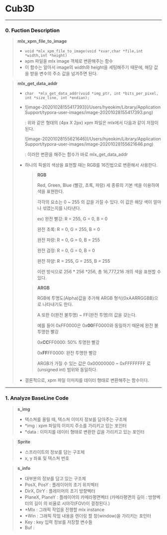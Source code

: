 # **Cub3D**

---

### 0. Fuction Description

> **mlx_xpm_file_to_image**
>
> - `void *mlx_xpm_file_to_image(void *xvar,char *file,int *width,int *height)`
> - xpm 파일을 mlx image 객체로 변환해주는 함수
> - 이 함수는 알아서 image의 width와 height을 세팅해주기 때문에, 해당 값을 받을 변수의 주소 값을 넘겨주면 된다.

> **mlx_get_data_addr**
>
> - `char  *mlx_get_data_addr(void *img_ptr, int *bits_per_pixel, int *size_line, int *endian);`
>
> - ![image-20201028155417393](/Users/hyeokim/Library/Application Support/typora-user-images/image-20201028155417393.png)
>
>   : 위와 같은 형태의 (4px X 2px) xpm 파일은 mlx에서 다음과 같이 저장이 된다.
>
>   ![image-20201028155621646](/Users/hyeokim/Library/Application Support/typora-user-images/image-20201028155621646.png)
>
>   : 이러한 변환을 해주는 함수가 바로 mlx_get_data_addr
>
> - 하나의 픽셀의 색상을 표현할 때는 RGB를 16진법으로 변환해서 사용한다.
>
>   > **RGB**
>   >
>   >  
>   >
>   > Red, Green, Blue (빨강, 초록, 파랑) 세 종류의 기본 색을 이용하여 색을 표현한다.
>   >
>   > 각각의 요소는 0 ~ 255 의 값을 가질 수 있다. 이 값은 해당 색이 얼마나 섞였는지를 나타낸다.
>   >
>   >  
>   >
>   > ex) 완전 빨강: R = 255, G = 0, B = 0
>   >
>   >    완전 초록: R = 0, G = 255, B = 0
>   >
>   >    완전 파랑: R = 0, G = 0, B = 255
>   >
>   >    완전 검정: R = 0, G = 0, B = 0
>   >
>   >    완전 하양: R = 255, G = 255, B = 255
>   >
>   >  
>   >
>   > 이런 방식으로 256 * 256 *256, 총 16,777,216 개의 색을 표현할 수 있다.
>
>   > **ARGB**
>   >
>   > RGB에 투명도(Alpha)값을 추가해 ARGB 형식(0xAARRGGBB)으로 나타내기도 한다.
>   >
>   > A 또한 0(완전 불투명) ~ FF(완전 투명)의 값을 갖는다.
>   >
>   >  
>   >
>   > 예를 들어 0xFF0000은 0x**00**FF0000와 동일하기 때문에 완전 불투명한 빨강
>   >
>   > 0x**CC**FF0000: 50% 투명한 빨강
>   >
>   > 0x**FF**FF0000: 완전 투명한 빨강
>   >
>   >  
>   >
>   > ARGB가 가질 수 있는 값은 0x00000000 ~ 0xFFFFFFFF 로 (unsigned int) 범위와 동일하다.
>
>   
>
> - 결론적으로, xpm 파일 이미지를 데이터 형태로 변환해주는 함수이다.

> 

---



### 1. Analyze BaseLine Code 

> **s_img**
>
> - 텍스쳐를 올릴 때, 텍스쳐 이미지 정보를 담아주는 구조체
> - *img : xpm 파일의 이미지 주소를 가리키고 있는 포인터
> - *data : 이미지를 데이터 형태로 변환한 값을 가리키고 있는 포인터

> **Sprite**
>
> - 스프라이트의 정보를 담는 구조체
> - x, y 좌표 및 텍스쳐 번호

> **s_info**
>
> - 대부분의 정보를 담고 있는 구조체
> - PosX, PosY : 플레이어의 초기 위치벡터
> - DirX, DirY : 플레이어의 초기 방향벡터
> - PlaneX, PlaneY : 플레이어의 카메라평면벡터
>   (카메라평면의 길이 : 방향벡터의 길이 의 비율로 시야각(FOV)이 결정된다.)
> - *Mlx : 그래픽 작업을 진행할 mlx instance
> - *Win : 그래픽 작업 내용을 렌더링 할 창(window)을 가리키는 포인터
> - Key : key 입력 정보를 저장할 변수들
> - Buf : 
